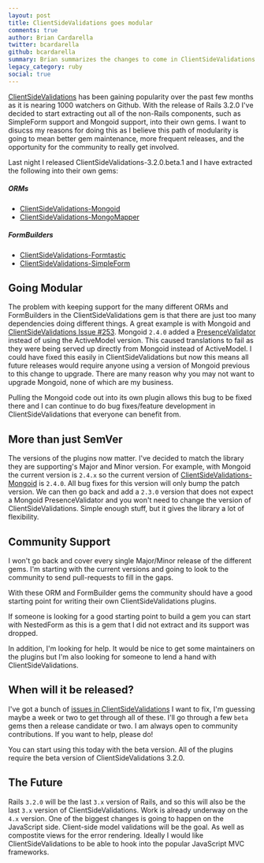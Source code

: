 ```yaml
---
layout: post
title: ClientSideValidations goes modular
comments: true
author: Brian Cardarella
twitter: bcardarella
github: bcardarella
summary: Brian summarizes the changes to come in ClientSideValidations 3.2.0
legacy_category: ruby
social: true
---
```


[ClientSideValidations](https://github.com/bcardarella/client_side_validations) has been gaining popularity over the past few
months as it is nearing 1000 watchers on Github. With the release of
Rails 3.2.0 I've decided to start extracting out all of the non-Rails
components, such as SimpleForm support and Mongoid support, into their
own gems. I want to disucss my reasons for doing this as I believe this
path of modularity is going to mean better gem maintenance, more frequent
releases, and the opportunity for the community to really get involved.

Last night I released ClientSideValidations-3.2.0.beta.1 and I have extracted the following into their own gems:

##### ORMs #####

* [ClientSideValidations-Mongoid](https://github.com/dockyard/client_side_validations-mongoid)
* [ClientSideValidations-MongoMapper](https://github.com/dockyard/client_side_validations-mongo_mapper)

##### FormBuilders #####

* [ClientSideValidations-Formtastic](https://github.com/dockyard/client_side_validations-formtastic)
* [ClientSideValidations-SimpleForm](https://github.com/dockyard/client_side_validations-simple_form)


## Going Modular ##

The problem with keeping support for the many different ORMs and
FormBuilders in the ClientSideValidations gem is that there are just too
many dependencies doing different things. A great example is with
Mongoid and [ClientSideValidations Issue #253](https://github.com/bcardarella/client_side_validations/issues/253).
Mongoid `2.4.0` added a [PresenceValidator](https://github.com/mongoid/mongoid/blob/2.4.0-stable/lib/mongoid/validations/presence.rb) instead of using
the ActiveModel version. This caused translations to fail as they were
being served up directly from Mongoid instead of ActiveModel. I could
have fixed this easily in ClientSideValidations but now this means all
future releases would require anyone using a version of Mongoid previous
to this change to upgrade. There are many reason why you may not want to
upgrade Mongoid, none of which are my business.

Pulling the Mongoid code out into its own plugin allows this bug to be
fixed there and I can continue to do bug fixes/feature development in
ClientSideValidations that everyone can benefit from.

## More than just SemVer ##

The versions of the plugins now matter. I've decided to
match the library they are supporting's Major and Minor version. For
example, with Mongoid the current version is `2.4.x` so the current
version of [ClientSideValidations-Mongoid](https://github.com/dockyard/client_side_validations-mongoid)
is `2.4.0`. All bug fixes for this version will only bump the patch
version. We can then go back and add a `2.3.0` version that does not
expect a Mongoid PresenceValidator and you won't need to change the
version of ClientSideValidations. Simple enough stuff, but it gives the
library a lot of flexibility.

## Community Support ##

I won't go back and cover every single Major/Minor
release of the different gems. I'm starting with the current versions
and going to look to the community to send pull-requests to fill in the
gaps.

With these ORM and FormBuilder gems the community should have a good
starting point for writing their own ClientSideValidations plugins.

If someone is looking for a good starting point to build a gem you can
start with NestedForm as this is a gem that I did not extract and its
support was dropped.

In addition, I'm looking for help. It would be nice to get some
maintainers on the plugins but I'm also looking for someone to lend a
hand with ClientSideValidations.

## When will it be released? ##

I've got a bunch of [issues in
ClientSideValidations](https://github.com/bcardarella/client_side_validations/issues) I want to fix, I'm
guessing maybe a week or two to get through all of these. I'll go
through a few `beta` gems then a release candidate or two. I am always open to community contributions. If you want to help, please do!

You can start using this today with the beta version. All of the plugins
require the beta version of ClientSideValidations 3.2.0.

## The Future ##

Rails `3.2.0` will be the last `3.x` version of Rails, and so this will
also be the last `3.x` version of ClientSideValidations. Work is already
underway on the `4.x` version. One of the biggest changes is going to
happen on the JavaScript side. Client-side model validations will be the
goal. As well as compostite views for the error rendering. Ideally I
would like ClientSideValidations to be able to hook into the popular
JavaScript MVC frameworks.
